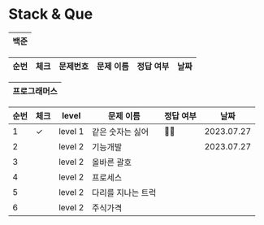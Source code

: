 # Stack & Que
|백준|
|---|

| 순번 | 체크                          | 문제번호                | 문제 이름 | 정답 여부 |  날짜             |
|------|---|---|------|---|---|

|프로그래머스|
|---|

| 순번 | 체크                          | level                | 문제 이름 | 정답 여부 |  날짜             |
|------|---|---|------|---|---|
|1| ✓ | level 1 | 같은 숫자는 싫어 | 👌🏻 | 2023.07.27|
|2| | level 2 | 기능개발 |  |2023.07.27 |
|3| | level 2 | 올바른 괄호 |  | |
|4|  | level 2 | 프로세스 |  | |
|5| | level 2 | 다리를 지나는 트럭 |  | |
|6| | level 2 | 주식가격 | | |
